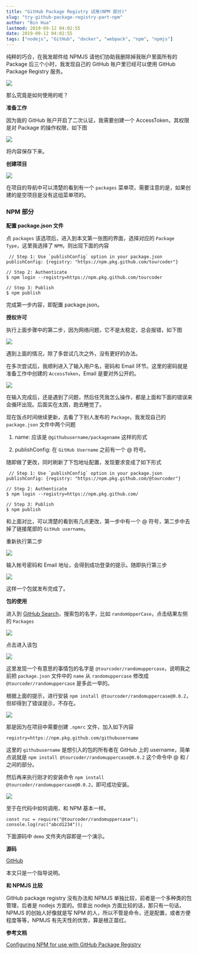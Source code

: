 ```yaml
---
title: "GitHub Package Registry 试用(NPM 部分)"
slug: "try-github-package-registry-part-npm"
author: "Bin Hua"
lastmod: 2019-09-12 04:02:55
date: 2019-09-12 04:02:55
tags: ["nodejs", "GitHub", "docker", "webpack", "npm", "npmjs"]
---
```


纯粹的巧合，在我发邮件给 NPMJS 请他们协助我删除掉我账户里面所有的 Package 后三个小时，我发现自己的 GitHub 账户里已经可以使用 GitHub Package Registry 服务。

![](/imgs/githubpackage000.png)

那么究竟是如何使用的呢？

**准备工作**

因为我的 GitHub 账户开启了二次认证，我需要创建一个 AccessToken，其权限是对 Package 的操作权限，如下图

![](/imgs/githubpackage003.png)

将内容保存下来。

**创建项目**

![](/imgs/githubpackage001.png)

在项目的导航中可以清楚的看到有一个 `packages` 菜单项，需要注意的是，如果创建的是空项目是没有这组菜单项的。

### NPM 部分

**配置 package.json 文件**

点 `packages` 该选项后，进入到本文第一张图的界面，选择对应的 `Package Type`，这里我选择了 `NPM`，则出现下面的内容

```
 // Step 1: Use `publishConfig` option in your package.json
publishConfig: {registry: "https://npm.pkg.github.com/tourcoder"}

// Step 2: Authenticate
$ npm login --registry=https://npm.pkg.github.com/tourcoder

// Step 3: Publish
$ npm publish 
```

完成第一步内容，即配置 package.json。

**授权许可**

执行上面步骤中的第二步，因为网络问题，它不是太稳定，总会报错，如下图

![](/imgs/githubpackage002.png)

遇到上面的情况，除了多尝试几次之外，没有更好的办法。

在多次尝试后，我顺利进入了输入用户名，密码和 Email 环节。这里的密码就是准备工作中创建的 `AccessToken`，Email 是要对外公开的。

![](/imgs/githubpackage004.png)

在输入完成后，还是遇到了问题，然后任凭我怎么操作，都是上面和下面的错误来会循环出现。后面实在太困，跑去睡觉了。

现在饭点时间继续更新，去看了下别人发布的 `Package`，我发现自己的 `package.json` 文件中两个问题

1. name: 应该是 `@githubusername/packagename` 这样的形式

2. publishConfig: 在 `GitHub Username` 之前有一个 @ 符号。

随即做了更改，同时刷新了下包地址配置，发现要求变成了如下形式

```
 // Step 1: Use `publishConfig` option in your package.json
publishConfig: {registry: "https://npm.pkg.github.com/@tourcoder"}

// Step 2: Authenticate
$ npm login --registry=https://npm.pkg.github.com/

// Step 3: Publish
$ npm publish 
```

和上面对比，可以清楚的看到有几点更改，第一步中有一个 @ 符号，第二步中去掉了链接尾部的 `GitHub username`。

重新执行第二步

![](/imgs/githubpackage005.png)

输入帐号密码和 Email 地址，会得到成功登录的提示。随即执行第三步

![](/imgs/githubpackage006.png)

这样一个包就发布完成了。

**包的使用**

进入到 [GitHub Search](https://github.com/search)，搜索包的名字，比如 `randomUpperCase`，点击结果左侧的 `Packages`

![](/imgs/githubpackage007.png)

点击进入该包

![](/imgs/githubpackage008.png)

这里发现一个有意思的事情包的名字是 `@tourcoder/randomuppercase`，说明我之前把 `package.json` 文件中的 `name` 从 `randomuppercase` 修改成 `@tourcoder/randomuppercase` 是多此一举的。

根据上面的提示，进行安装 `npm install @tourcoder/randomuppercase@0.0.2`，但却得到了错误提示，不存在。

![](/imgs/githubpackage009.png)

那是因为在项目中需要创建 `.npmrc` 文件，加入如下内容

```
registry=https://npm.pkg.github.com/githubusername
```

这里的 `githubusername` 是想引入的包的所有者在 GitHub 上的 username，简单点说就是 `npm install @tourcoder/randomuppercase@0.0.2` 这个命令中 @ 和 / 之间的部分。

然后再来执行刚才的安装命令 `npm install @tourcoder/randomuppercase@0.0.2`，即可成功安装。

![](/imgs/githubpackage010.png)

至于在代码中如何调用，和 NPM 基本一样。

```
const ruc = require("@tourcoder/randomuppercase");
console.log(ruc("abcd1234"));
```

下面源码中 `demo` 文件夹内容即是一个演示。

**源码**

[GitHub](https://github.com/tourcoder/randomUpperCase)

本文只是一个指导说明。

**和 NPMJS 比较**

GitHub package registry 没有办法和 NPMJS 单独比较，前者是一个多种类的包管理，后者是 nodejs 方面的。但拿出 nodejs 方面比较的话，那只有一句话，NPMJS 的创始人好像就是写 NPM 的人，所以不管是命令，还是配置，或者方便程度等等，NPMJS 有先天性的优势，算是根正苗红。

**参考文档**

[Configuring NPM for use with GitHub Package Registry](https://help.github.com/en/articles/configuring-npm-for-use-with-github-package-registry)
